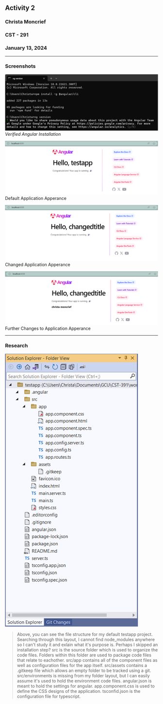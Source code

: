 <!-- Header -->
## **Activity 2**
### **Christa Moncrief**
### **CST - 291**
### **January 13, 2024**

---

<!-- Part 1 -->
### Screenshots
![Verified Angular](https://github.com/ScribeEzra/CST---391/blob/main/Media/Activity%202/01.png)
*Verified Angular Installation*

![Default Application](https://github.com/ScribeEzra/CST---391/blob/main/Media/Activity%202/02.png)
Default Application Apperance

![Changed Application](https://github.com/ScribeEzra/CST---391/blob/main/Media/Activity%202/03.png)
Changed Application Apperance

![Further Changes](https://github.com/ScribeEzra/CST---391/blob/main/Media/Activity%202/04.png)
Further Changes to Application Apperance

---

<!-- Part 2 -->
### Research
![File Layout](https://github.com/ScribeEzra/CST---391/blob/main/Media/Activity%202/FileLayout.png)
> Above, you can see the file structure for my default testapp project. 
> Searching through this layout, I cannot find node_modules anywhere so I can't study it and exlain what it's purpose is. Perhaps I skipped an installation step?
> src is the source folder which is used to organize the code files. Folders within this folder are used to package code files that relate to eachother.
> src/app contains all of the component files as well as configuration files for the app itself.
> src/assets contains a .gitkeep file which allows an empty folder to be tracked using a git.
> src/environments is missing from my folder layout, but I can easily assume it's used to hold the environment code files.
> angular.json is meant to hold the settings for angular. 
> app.component.css is used to define the CSS designs of the application.
> tsconfid.json is the configuration file for typescript. 

